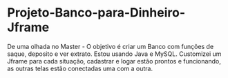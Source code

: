 # Projeto-Banco-para-Dinheiro-Jframe
De uma olhada no Master - 
O objetivo é criar um Banco com funções de saque, deposito e ver extrato. Estou usando Java e MySQL. Customizei um Jframe para cada situação, cadastrar e logar estão prontos e funcionando, as outras telas estão conectadas uma com a outra.
